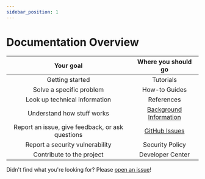 ```yaml
---
sidebar_position: 1
---
```


# Documentation Overview

| Your goal | Where you should go |
| :---: | :---: |
| Getting started | Tutorials |
| Solve a specific problem | How-to Guides |
| Look up technical information | References |
| Understand how stuff works | [Background Information](/docs/background-information/) |
| Report an issue, give feedback, or ask questions | [GitHub Issues](https://github.com/evo-lua/evo-lua.github.io/issues) |
| Report a security vulnerability | Security Policy |
| Contribute to the project | Developer Center |

Didn't find what you're looking for? Please [open an issue](https://github.com/evo-lua/evo-lua.github.io/issues/new)!
